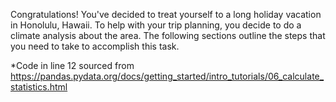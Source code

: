Congratulations! You've decided to treat yourself to a long holiday vacation in Honolulu, Hawaii. To help with your trip planning, you decide to do a climate analysis about the area. The following sections outline the steps that you need to take to accomplish this task.

*Code in line 12 sourced from https://pandas.pydata.org/docs/getting_started/intro_tutorials/06_calculate_statistics.html
